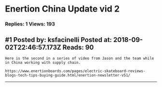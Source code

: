 # Enertion China Update vid 2

### Replies: 1 Views: 193

## \#1 Posted by: ksfacinelli Posted at: 2018-09-02T22:46:57.173Z Reads: 90

```
Here is the second in a series of video from Jason and the team while in China working with supply chain.

https://www.enertionboards.com/pages/electric-skateboard-reviews-blogs-tech-tips-buying-guide.html/enertion-newsletter-v51/
```

---

